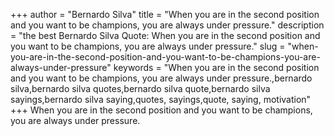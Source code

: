 +++
author = "Bernardo Silva"
title = "When you are in the second position and you want to be champions, you are always under pressure."
description = "the best Bernardo Silva Quote: When you are in the second position and you want to be champions, you are always under pressure."
slug = "when-you-are-in-the-second-position-and-you-want-to-be-champions-you-are-always-under-pressure"
keywords = "When you are in the second position and you want to be champions, you are always under pressure.,bernardo silva,bernardo silva quotes,bernardo silva quote,bernardo silva sayings,bernardo silva saying,quotes, sayings,quote, saying, motivation"
+++
When you are in the second position and you want to be champions, you are always under pressure.
